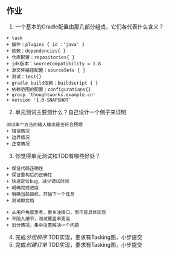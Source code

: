 ## 作业
1. 一个基本的Gradle配置由那几部分组成，它们各代表什么含义？

```
+ task
+ 插件：plugins { id :'java' }
+ 依赖：dependencies{ }
+ 仓库配置：repositories{ }
+ jdk版本：sourceCompatibility = 1.8
+ 源文件路径配置：sourceSets { }
+ 测试：test{}
+ gradle build依赖：buildscript { }
+ 依赖范围的配置：configurations{}
+ group 'thoughtworks.example.cn'
+ version '1.0-SNAPSHOT'
```

2. 单元测试主要测什么？自己设计一个例子来证明

```
测试单个方法的输入输出是否符合预期
+ 错误情况
+ 边界情况
+ 正常情况
```

3. 你觉得单元测试和TDD有哪些好处？

```
+ 保证代码正确性
+ 保证重构后的正确性
+ 快速定位bug，减少调试时间
+ 明确完成进度
+ 明确当前目标，开始下一个任务
+ 测试即文档

+ 从用户角度思考，更关注接口，而不是具体实现
+ 不陷入细节，测试覆盖率更高
+ 划分情况，集中注意解决一个问题
```

4. 完成*分组排序* TDD实现，要求有Tasking图，小步提交
5. 完成*创建订单* TDD实现，要求有Tasking图，小步提交